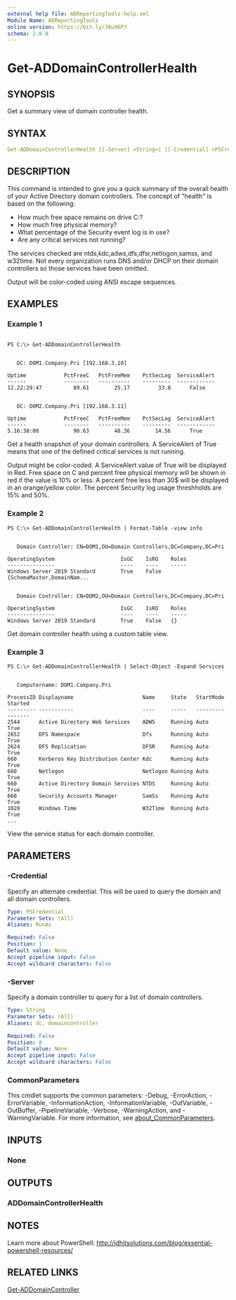 ```yaml
---
external help file: ADReportingTools-help.xml
Module Name: ADReportingTools
online version: https://bit.ly/38u96PJ
schema: 2.0.0
---
```


# Get-ADDomainControllerHealth

## SYNOPSIS

Get a summary view of domain controller health.

## SYNTAX

```yaml
Get-ADDomainControllerHealth [[-Server] <String>] [[-Credential] <PSCredential>] [<CommonParameters>]
```

## DESCRIPTION

This command is intended to give you a quick summary of the overall health of your Active Directory domain controllers. The concept of "health" is based on the following:

- How much free space remains on drive C:?
- How much free physical memory?
- What percentage of the Security event log is in use?
- Are any critical services not running?

The services checked are ntds,kdc,adws,dfs,dfsr,netlogon,samss, and w32time. Not every organization runs DNS and/or DHCP on their domain controllers so those services have been omitted.

Output will be color-coded using ANSI escape sequences.

## EXAMPLES

### Example 1

```shell

PS C:\> Get-ADDomainControllerHealth


   DC: DOM1.Company.Pri [192.168.3.10]

Uptime            PctFreeC   PctFreeMem    PctSecLog  ServiceAlert
------            --------   ----------    ---------  ------------
12.22:29:47          89.61        25.17         33.8      False


   DC: DOM2.Company.Pri [192.168.3.11]

Uptime            PctFreeC   PctFreeMem    PctSecLog  ServiceAlert
------            --------   ----------    ---------  ------------
5.16:38:00           90.63        48.36        14.56      True
```

Get a health snapshot of your domain controllers. A ServiceAlert of True means that one of the defined critical services is not running.

Output might be color-coded. A ServiceAlert value of True will be displayed in Red.  Free space on C and percent free physical memory will be shown in red if the value is 10% or less. A percent free less than 30$ will be displayed in an orange/yellow color. The percent Security log usage threshholds are 15% and 50%.

### Example 2

```shell
PS C:\> Get-ADDomainControllerHealth | Format-Table -view info


   Domain Controller: CN=DOM1,OU=Domain Controllers,DC=Company,DC=Pri

OperatingSystem                     IsGC    IsRO    Roles
---------------                     ----    ----    -----
Windows Server 2019 Standard        True    False   {SchemaMaster,DomainNam...


   Domain Controller: CN=DOM2,OU=Domain Controllers,DC=Company,DC=Pri

OperatingSystem                     IsGC    IsRO    Roles
---------------                     ----    ----    -----
Windows Server 2019 Standard        True    False   {}
```

Get domain controller health using a custom table view.

### Example 3

```shell
PS C:\> Get-ADDomainControllerHealth | Select-Object -Expand Services


   Computername: DOM1.Company.Pri

ProcessID Displayname                      Name     State   StartMode Started
--------- -----------                      ----     -----   --------- -------
2544      Active Directory Web Services    ADWS     Running Auto      True
2652      DFS Namespace                    Dfs      Running Auto      True
2624      DFS Replication                  DFSR     Running Auto      True
660       Kerberos Key Distribution Center Kdc      Running Auto      True
660       Netlogon                         Netlogon Running Auto      True
660       Active Directory Domain Services NTDS     Running Auto      True
660       Security Accounts Manager        SamSs    Running Auto      True
1028      Windows Time                     W32Time  Running Auto      True
...
```

View the service status for each domain controller.

## PARAMETERS

### -Credential

Specify an alternate credential. This will be used to query the domain and all domain controllers.

```yaml
Type: PSCredential
Parameter Sets: (All)
Aliases: RunAs

Required: False
Position: 1
Default value: None
Accept pipeline input: False
Accept wildcard characters: False
```

### -Server

Specify a domain controller to query for a list of domain controllers.

```yaml
Type: String
Parameter Sets: (All)
Aliases: dc, domaincontroller

Required: False
Position: 0
Default value: None
Accept pipeline input: False
Accept wildcard characters: False
```

### CommonParameters

This cmdlet supports the common parameters: -Debug, -ErrorAction, -ErrorVariable, -InformationAction, -InformationVariable, -OutVariable, -OutBuffer, -PipelineVariable, -Verbose, -WarningAction, and -WarningVariable. For more information, see [about_CommonParameters](http://go.microsoft.com/fwlink/?LinkID=113216).

## INPUTS

### None

## OUTPUTS

### ADDomainControllerHealth

## NOTES

Learn more about PowerShell:
http://jdhitsolutions.com/blog/essential-powershell-resources/

## RELATED LINKS

[Get-ADDomainController]()
